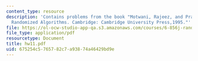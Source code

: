 ```yaml
---
content_type: resource
description: 'Contains problems from the book "Motwani, Rajeez, and Prabhakar Raghavan.
  Randomized Algorithms. Cambridge: Cambridge University Press,1995."'
file: https://ol-ocw-studio-app-qa.s3.amazonaws.com/courses/6-856j-randomized-algorithms-fall-2002/675254c5765782c7a93874a46429bd9e_hw11.pdf
file_type: application/pdf
resourcetype: Document
title: hw11.pdf
uid: 675254c5-7657-82c7-a938-74a46429bd9e
---
```

